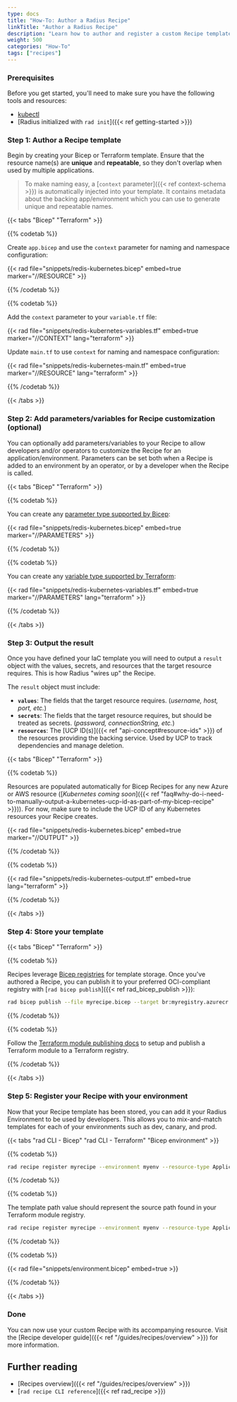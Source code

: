 ```yaml
---
type: docs
title: "How-To: Author a Radius Recipe"
linkTitle: "Author a Radius Recipe"
description: "Learn how to author and register a custom Recipe template to automate infrastructure provisioning"
weight: 500
categories: "How-To"
tags: ["recipes"]
---
```


### Prerequisites

Before you get started, you'll need to make sure you have the following tools and resources:

- [kubectl](https://kubernetes.io/docs/tasks/tools/install-kubectl/)
- [Radius initialized with `rad init`]({{< ref getting-started >}})

### Step 1: Author a Recipe template

Begin by creating your Bicep or Terraform template. Ensure that the resource name(s) are **unique** and **repeatable**, so they don't overlap when used by multiple applications.

> To make naming easy, a [`context` parameter]({{< ref context-schema >}}) is automatically injected into your template. It contains metadata about the backing app/environment which you can use to generate unique and repeatable names.

{{< tabs "Bicep" "Terraform" >}}

{{% codetab %}}

Create `app.bicep` and use the `context` parameter for naming and namespace configuration:

{{< rad file="snippets/redis-kubernetes.bicep" embed=true marker="//RESOURCE" >}}

{{% /codetab %}}

{{% codetab %}}

Add the `context` parameter to your `variable.tf` file:

{{< rad file="snippets/redis-kubernetes-variables.tf" embed=true marker="//CONTEXT" lang="terraform" >}}

Update `main.tf` to use `context` for naming and namespace configuration:

{{< rad file="snippets/redis-kubernetes-main.tf" embed=true marker="//RESOURCE" lang="terraform" >}}

{{% /codetab %}}

{{< /tabs >}}

### Step 2: Add parameters/variables for Recipe customization (optional)

You can optionally add parameters/variables to your Recipe to allow developers and/or operators to customize the Recipe for an application/environment. Parameters can be set both when a Recipe is added to an environment by an operator, or by a developer when the Recipe is called.

{{< tabs "Bicep" "Terraform" >}}

{{% codetab %}}

You can create any [parameter type supported by Bicep](https://learn.microsoft.com/azure/azure-resource-manager/bicep/parameters):

{{< rad file="snippets/redis-kubernetes.bicep" embed=true marker="//PARAMETERS" >}}

{{% /codetab %}}

{{% codetab %}}

You can create any [variable type supported by Terraform](https://developer.hashicorp.com/terraform/language/values/variables):

{{< rad file="snippets/redis-kubernetes-variables.tf" embed=true marker="//PARAMETERS" lang="terraform" >}}

{{% /codetab %}}

{{< /tabs >}}

### Step 3: Output the result

Once you have defined your IaC template you will need to output a `result` object with the values, secrets, and resources that the target resource requires. This is how Radius "wires up" the Recipe.

The `result` object must include:
- **`values`**: The fields that the target resource requires. (_username, host, port, etc._)
- **`secrets`**: The fields that the target resource requires, but should be treated as secrets. (_password, connectionString, etc._)
- **`resources`**: The [UCP ID(s)]({{< ref "api-concept#resource-ids" >}}) of the resources providing the backing service. Used by UCP to track dependencies and manage deletion.

{{< tabs "Bicep" "Terraform" >}}

{{% codetab %}}

Resources are populated automatically for Bicep Recipes for any new Azure or AWS resource ([_Kubernetes coming soon_]({{< ref "faq#why-do-i-need-to-manually-output-a-kubernetes-ucp-id-as-part-of-my-bicep-recipe" >}})). For now, make sure to include the UCP ID of any Kubernetes resources your Recipe creates.

{{< rad file="snippets/redis-kubernetes.bicep" embed=true marker="//OUTPUT" >}}

{{% /codetab %}}

{{% codetab %}}

{{< rad file="snippets/redis-kubernetes-output.tf" embed=true lang="terraform" >}}

{{% /codetab %}}

{{< /tabs >}}

### Step 4: Store your template

{{< tabs "Bicep" "Terraform" >}}

{{% codetab %}}

Recipes leverage [Bicep registries](https://learn.microsoft.com/azure/azure-resource-manager/bicep/private-module-registry) for template storage. Once you've authored a Recipe, you can publish it to your preferred OCI-compliant registry with [`rad bicep publish`]({{< ref rad_bicep_publish >}}):

```bash
rad bicep publish --file myrecipe.bicep --target br:myregistry.azurecr.io/recipes/myrecipe:1.1.0
```

{{% /codetab %}}

{{% codetab %}}

Follow the [Terraform module publishing docs](https://developer.hashicorp.com/terraform/registry/modules/publish) to setup and publish a Terraform module to a Terraform registry.

{{% /codetab %}}

{{< /tabs >}}

### Step 5: Register your Recipe with your environment

Now that your Recipe template has been stored, you can add it your Radius Environment to be used by developers. This allows you to mix-and-match templates for each of your environments such as dev, canary, and prod.

{{< tabs "rad CLI - Bicep" "rad CLI - Terraform" "Bicep environment" >}}

{{% codetab %}}

```bash
rad recipe register myrecipe --environment myenv --resource-type Applications.Datastores/redisCaches --template-kind bicep --template-path myregistry.azurecr.io/recipes/myrecipe:1.1.0
```

{{% /codetab %}}

{{% codetab %}}

The template path value should represent the source path found in your Terraform module registry.

```bash
rad recipe register myrecipe --environment myenv --resource-type Applications.Datastores/redisCaches --template-kind terraform --template-path user/recipes/myrecipe --template-version "1.1.0"
```

{{% /codetab %}}

{{% codetab %}}

{{< rad file="snippets/environment.bicep" embed=true >}}

{{% /codetab %}}

{{< /tabs >}}

### Done

You can now use your custom Recipe with its accompanying resource. Visit the [Recipe developer guide]({{< ref "/guides/recipes/overview" >}}) for more information.

## Further reading

- [Recipes overview]({{< ref "/guides/recipes/overview" >}})
- [`rad recipe CLI reference`]({{< ref rad_recipe >}})
